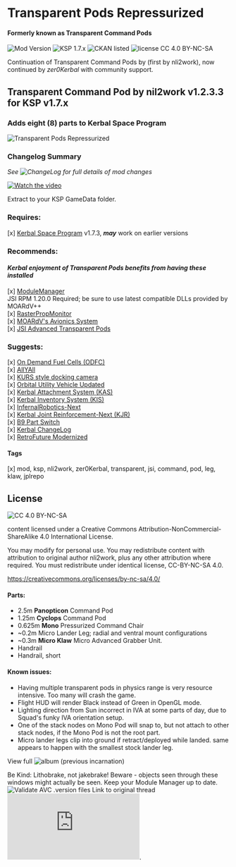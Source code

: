 <!-- Readme.md v1.1.1.0
Transparent Pods Repressurized (TCP)
created: 11 Aug 18
updated: 15 Oct 19 -->

<!-- Download on SpaceDock or Github or Curseforge. Also available on CKAN. -->
# Transparent Pods Repressurized
#### Formerly known as Transparent Command Pods
![Mod Version](https://img.shields.io/github/v/release/zer0Kerbal/TransparentPods?include_prereleases)
![KSP 1.7.x](https://img.shields.io/badge/KSP%20version-1.7.x-66ccff.svg?style=flat-square)
![CKAN listed](https://img.shields.io/badge/CKAN-Indexed-brightgreen.svg) ![license CC 4.0 BY-NC-SA](https://img.shields.io/badge/license-CC--4.0--BY--SA-lightgrey)

Continuation of Transparent Command Pods by (first by nli2work), now continued by *zer0Kerbal* with community support.

## Transparent Command Pod by nil2work v1.2.3.3 for KSP v1.7.x
### Adds eight (8) parts to Kerbal Space Program

![Transparent Pods Repressurized](https://youtu.be/CB3N8tRPcRA "Transparent Pods Repressurized")

### Changelog Summary
*See ![ChangeLog](https://github.com/zer0Kerbal/TransparentPods/Changelog.cfg) for full details of mod changes*

[![Watch the video](https://img.youtube.com/vi/mUntbQHC4-g/maxresdefault.jpg)](https://youtu.be/mUntbQHC4-g)

Extract to your KSP GameData folder.

### Requires:
 [x]  [Kerbal Space Program](https://kerbalspaceprogram.com) v1.7.3, ***may*** work on earlier versions  
  
### Recommends:  
#### *Kerbal enjoyment of Transparent Pods benefits from having these installed*   
 [x] [ModuleManager](http://forum.kerbalspaceprogram.com/index.php?/topic/50533-*)  
  JSI RPM 1.20.0 Required; be sure to use latest compatible DLLs provided by MOARdV++  
 [x] [RasterPropMonitor](https://forum.kerbalspaceprogram.com/index.php?/topic/105821-*)  
 [x] [MOARdV's Avionics System](https://forum.kerbalspaceprogram.com/index.php?/topic/160856-*)  
 [x] [JSI Advanced Transparent Pods](https://forum.kerbalspaceprogram.com/index.php?/topic/138433-*)  
  
### Suggests:  
 [x] [On Demand Fuel Cells (ODFC)](https://forum.kerbalspaceprogram.com/index.php?/topic/187625-*)  
 [x] [AllYAll](http://forum.kerbalspaceprogram.com/index.php?/topic/155858-*)  
 [x] [KURS style docking camera ](https://github.com/linuxgurugamer/DockingCam)  
 [x] [Orbital Utility Vehicle Updated](https://forum.kerbalspaceprogram.com/index.php?/topic/186920-*)  
 [x] [Kerbal Attachment System (KAS)](http://forum.kerbalspaceprogram.com/index.php?/topic/142594-*)  
 [x] [Kerbal Inventory System (KIS)](http://forum.kerbalspaceprogram.com/index.php?/topic/149848-*)  
 [x] [InfernalRobotics-Next](https://forum.kerbalspaceprogram.com/index.php?/topic/184787-*)  
 [x] [Kerbal Joint Reinforcement-Next (KJR)](https://forum.kerbalspaceprogram.com/index.php?/topic/184206-*)  
 [x] [B9 Part Switch](https://forum.kerbalspaceprogram.com/index.php?/topic/140541-*)  
 [x] [Kerbal ChangeLog](https://forum.kerbalspaceprogram.com/index.php?/topic/179207-*)  
 [x] [RetroFuture Modernized](https://forum.kerbalspaceprogram.com/index.php?/topic/184628-*)  
  
 #### Tags
  [x]  mod, ksp, nli2work, zer0Kerbal, transparent, jsi, command, pod, leg, klaw, jplrepo  

## License
![[CC 4.0 BY-NC-SA](https://creativecommons.org/licenses/by-nc-sa/4.0/)](https://i.creativecommons.org/l/by-nc-sa/4.0/88x31.png "CC 4.0 BY-NC-SA")

content licensed under a Creative Commons Attribution-NonCommercial-ShareAlike 4.0 International License.

You may modify for personal use. You may redistribute content with attribution to original author nli2work, plus any other attribution where required. You must redistribute under identical license, CC-BY-NC-SA 4.0.

https://creativecommons.org/licenses/by-nc-sa/4.0/

#### Parts:
+ 2.5m **Panopticon** Command Pod
+ 1.25m **Cyclops** Command Pod
+ 0.625m **Mono** Pressurized Command Chair
+ ~0.2m Micro Lander Leg; radial and ventral mount configurations
+ ~0.3m **Micro Klaw** Micro Advanced Grabber Unit.
+ Handrail
+ Handrail, short

#### Known issues:
 + Having multiple transparent pods in physics range is very resource intensive. Too many will crash the game.
 + Flight HUD will render Black instead of Green in OpenGL mode.
 + Lighting direction from Sun incorrect in IVA at some parts of day, due to Squad's funky IVA orientation setup.
 + One of the stack nodes on Mono Pod will snap to, but not attach to other stack nodes, if the Mono Pod is not the root part.
 + Micro lander legs clip into ground if retract/deployed while landed. same appears to happen with the smallest stock lander leg.

View full ![album](https://imgur.com/a/QjPLi) (previous incarnation)

Be Kind: Lithobrake, not jakebrake! Beware - objects seen through these windows might actually be seen. Keep your Module Manager up to date.
![Validate AVC .version files](https://github.com/zer0Kerbal/TransparentPods/workflows/Validate%20AVC%20.version%20files/badge.svg)
Link to original thread ![here](https://forum.kerbalspaceprogram.com/index.php?/topic/75897-*).
